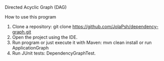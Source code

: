 Directed Acyclic Graph (DAG)

How to use this program

1. Clone a repository:
	git clone https://github.com/JolaPsh/dependency-graph.git
2. Open the project using the IDE.
3. Run program or just execute it with Maven:
	mvn clean install or run ApplicationGraph
4. Run JUnit tests: DependencyGraphTest.
